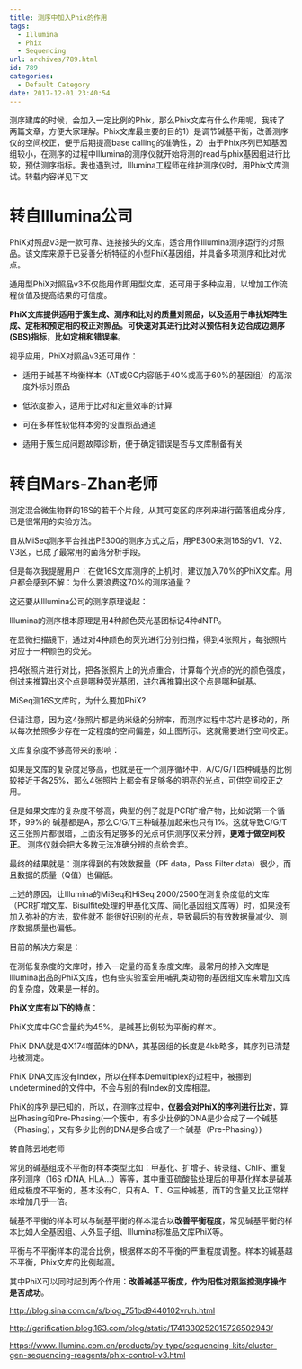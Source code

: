 ```yaml
---
title: 测序中加入Phix的作用
tags:
  - Illumina
  - Phix
  - Sequencing
url: archives/789.html
id: 789
categories:
  - Default Category
date: 2017-12-01 23:40:54
---
```


测序建库的时候，会加入一定比例的Phix，那么Phix文库有什么作用呢，我转了两篇文章，方便大家理解。Phix文库最主要的目的1）是调节碱基平衡，改善测序仪的空间校正，便于后期提高base calling的准确性，2）由于Phix序列已知基因组较小，在测序的过程中Illumina的测序仪就开始将测的read与phix基因组进行比较，预估测序指标。我也遇到过，Illumina工程师在维护测序仪时，用Phix文库测试。转载内容详见下文

<!--more-->

# 转自Illumina公司

PhiX对照品v3是一款可靠、连接接头的文库，适合用作Illumina测序运行的对照品。该文库来源于已妥善分析特征的小型PhiX基因组，并具备多项测序和比对优点。

通用型PhiX对照品v3不仅能用作即用型文库，还可用于多种应用，以增加工作流程价值及提高结果的可信度。

**PhiX文库提供适用于簇生成、测序和比对的质量对照品，以及适用于串扰矩阵生成、定相和预定相的校正对照品。可快速对其进行比对以预估相关边合成边测序(SBS)指标，比如定相和错误率**。

视乎应用，PhiX对照品v3还可用作：

- 适用于碱基不均衡样本（AT或GC内容低于40%或高于60%的基因组）的高浓度外标对照品

- 低浓度掺入，适用于比对和定量效率的计算

- 可在多样性较低样本旁的设置照品通道

- 适用于簇生成问题故障诊断，便于确定错误是否与文库制备有关

# 转自Mars-Zhan老师

测定混合微生物群的16S的若干个片段，从其可变区的序列来进行菌落组成分序，已是很常用的实验方法。

自从MiSeq测序平台推出PE300的测序方式之后，用PE300来测16S的V1、V2、V3区，已成了最常用的菌落分析手段。

但是每次我提醒用户：在做16S文库测序的上机时，建议加入70%的PhiX文库。用户都会感到不解：为什么要浪费这70%的测序通量？

这还要从Illumina公司的测序原理说起：

Illumina的测序根本原理是用4种颜色荧光基团标记4种dNTP。

在显微扫描镜下，通过对4种颜色的荧光进行分别扫描，得到4张照片，每张照片对应于一种颜色的荧光。

把4张照片进行对比，把各张照片上的光点重合，计算每个光点的光的颜色强度，倒过来推算出这个点是哪种荧光基团，进尔再推算出这个点是哪种碱基。

MiSeq测16S文库时，为什么要加PhiX?

但请注意，因为这4张照片都是纳米级的分辨率，而测序过程中芯片是移动的，所以每次拍照多少存在一定程度的空间偏差，如上图所示。这就需要进行空间校正。

文库复杂度不够高带来的影响：

如果是文库的复杂度足够高，也就是在一个测序循环中，A/C/G/T四种碱基的比例较接近于各25%，那么4张照片上都会有足够多的明亮的光点，可供空间校正之用。

但是如果文库的复杂度不够高，典型的例子就是PCR扩增产物，比如说第一个循环，99%的 碱基都是A，那么C/G/T三种碱基加起来也只有1%。这就导致C/G/T这三张照片都很暗，上面没有足够多的光点可供测序仪来分辨，**更难于做空间校正**。 测序仪就会把大多数无法准确分辨的点给舍弃。

最终的结果就是：测序得到的有效数据量（PF data，Pass Filter data）很少，而且数据的质量（Q值）也偏低。

上述的原因，让Illumina的MiSeq和HiSeq 2000/2500在测复杂度低的文库（PCR扩增文库、Bisulfite处理的甲基化文库、简化基因组文库等）时，如果没有加入弥补的方法，软件就不 能很好识别的光点，导致最后的有效数据量减少、测序数据质量也偏低。

目前的解决方案是：

在测低复杂度的文库时，掺入一定量的高复杂度文库。最常用的掺入文库是Illumina出品的PhiX文库，也有些实验室会用哺乳类动物的基因组文库来增加文库的复杂度，效果是一样的。

**PhiX文库有以下的特点**：

PhiX文库中GC含量约为45%，是碱基比例较为平衡的样本。

PhiX DNA就是ΦX174噬菌体的DNA，其基因组的长度是4kb略多，其序列已清楚地被测定。

PhiX DNA文库没有Index，所以在样本Demultiplex的过程中，被挪到undetermined的文件中，不会与别的有Index的文库相混。

PhiX的序列是已知的，所以，在测序过程中，**仪器会对PhiX的序列进行比对**，算出Phasing和Pre-Phasing(一个簇中，有多少比例的DNA是少合成了一个碱基（Phasing），又有多少比例的DNA是多合成了一个碱基（Pre-Phasing）)

转自陈云地老师

常见的碱基组成不平衡的样本类型比如：甲基化、扩增子、转录组、ChIP、重复序列测序（16S rDNA, HLA...）等等，其中重亚硫酸盐处理后的甲基化样本是碱基组成极度不平衡的，基本没有C，只有A、T、G三种碱基，而T的含量又比正常样本增加几乎一倍。

碱基不平衡的样本可以与碱基平衡的样本混合以**改善平衡程度**，常见碱基平衡的样本比如人全基因组、人外显子组、Illumina标准品文库PhiX等。

平衡与不平衡样本的混合比例，根据样本的不平衡的严重程度调整。样本的碱基越不平衡，Phix文库的比例越高。

其中PhiX可以同时起到两个作用：**改善碱基平衡度，作为阳性对照监控测序操作是否成功**。

http://blog.sina.com.cn/s/blog_751bd9440102vruh.html

http://garification.blog.163.com/blog/static/1741330252015726502943/

https://www.illumina.com.cn/products/by-type/sequencing-kits/cluster-gen-sequencing-reagents/phix-control-v3.html